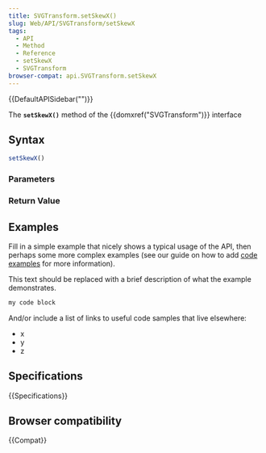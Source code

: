 ```yaml
---
title: SVGTransform.setSkewX()
slug: Web/API/SVGTransform/setSkewX
tags:
  - API
  - Method
  - Reference
  - setSkewX
  - SVGTransform
browser-compat: api.SVGTransform.setSkewX
---
```

{{DefaultAPISidebar("")}}

The **`setSkewX()`** method of the {{domxref("SVGTransform")}} interface 

## Syntax

```js
setSkewX()
```

### Parameters



### Return Value



## Examples

Fill in a simple example that nicely shows a typical usage of the API, then perhaps some more complex examples (see our guide on how to add [code examples](/en-US/docs/MDN/Contribute/Structures/Code_examples) for more information).

This text should be replaced with a brief description of what the example demonstrates.

```js
my code block
```

And/or include a list of links to useful code samples that live elsewhere:

*   x
*   y
*   z

## Specifications

{{Specifications}}

## Browser compatibility

{{Compat}}

